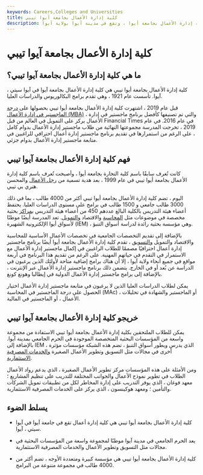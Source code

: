 ```yaml
---
keywords: Careers,Colleges and Universities
title: كلية إدارة الأعمال بجامعة آيوا تيبي
description: كلية إدارة الأعمال بجامعة أيوا تيبي هي كلية إدارة الأعمال بجامعة أيوا ، وتقع في مدينة آيوا بولاية آيوا.
---
```


# كلية إدارة الأعمال بجامعة آيوا تيبي
## ما هي كلية إدارة الأعمال بجامعة آيوا تيبي؟

كلية إدارة الأعمال بجامعة أيوا تيبي هي كلية إدارة الأعمال بجامعة آيوا في آيوا سيتي ، آيوا. تأسست عام 1921 ، وهي تقدم برامج البكالوريوس والدراسات العليا.

قبل عام 2019 ، اشتهرت كلية إدارة الأعمال بجامعة أيوا تيبي بحصولها على [درجة الماجستير في إدارة الأعمال (MBA)](/mba) ، والتي تم تصنيفها كأفضل برنامج ماجستير في إدارة الأعمال يركز على التمويل في العالم من قبل Financial Times في عام 2016. في عام 2019 ، تخرجت المدرسة مجموعتها النهائية من طلاب ماجستير إدارة الأعمال بدوام كامل ، على الرغم من استمرارها في تقديم برنامج ماجستير إدارة أعمال احترافي للراغبين في متابعة ماجستير إدارة الأعمال بدوام جزئي.

## فهم كلية إدارة الأعمال بجامعة آيوا تيبي

كانت تُعرف سابقًا باسم كلية التجارة بجامعة أيوا ، وأصبحت تُعرف باسم كلية إدارة الأعمال بجامعة أيوا تيبي في عام 1999 ، بعد هدية تسمية من [رجل الأعمال](/entrepreneur) والمحسن هنري بي تيبي.

اليوم ، تضم كلية إدارة الأعمال بجامعة أيوا تيبي أكثر من 4000 طالب ، بما في ذلك 3000 طالب جامعي و 1500 طالب في برامج على مستوى الدراسات العليا. يحتفظ أعضاء هيئة التدريس بالكلية البالغ عددهم 450 من أعضاء هيئة التدريس [بمراكز](/finance) بحثية مخصصة في موضوعات مثل [المحاسبة](/financialaccounting) والاقتصاد [والتمويل](/economics). تعد المدرسة أيضًا موطنًا لأسواق أيوا الإلكترونية الشهيرة (IEM) ، وهي مؤسسة بحثية رائدة لدراسة أسواق التنبؤ.

بالإضافة إلى تقديم التخصصات الجامعية في تخصصات الأعمال الأساسية للمحاسبة والاقتصاد والتمويل [والتسويق](/marketing) ، تقدم كلية إدارة الأعمال بجامعة أيوا أيضًا برنامج ماجستير إدارة أعمال احترافيًا مصممًا للطلاب الراغبين في إكمال ماجستير إدارة الأعمال مع الاستمرار في التقدم في حياتهم المهنية. على الرغم من تقديم هذا البرنامج في أربعة مواقع في جميع أنحاء ولاية آيوا ، إلا أن هناك برامج إضافية متاحة لأولئك الذين يرغبون في الدراسة عن بُعد أو في الخارج. يتضمن ذلك برنامج ماجستير إدارة الأعمال عبر الإنترنت ، بالإضافة إلى برامج ماجستير إدارة الأعمال الدولية في إيطاليا وهونغ كونغ.

يمكن لطلاب الدراسات العليا الذين لا يرغبون في متابعة ماجستير إدارة الأعمال اختيار الحصول على درجة الماجستير في المحاسبة (MAc) ، أو الماجستير والشهادة في تحليلات الأعمال ، أو الماجستير في المالية.

## خريجو كلية إدارة الأعمال بجامعة آيوا تيبي

يمكن للطلاب الملتحقين بكلية إدارة الأعمال بجامعة أيوا تيبي الاستفادة من مجموعة واسعة من المؤسسات البحثية المتخصصة الموجودة في الحرم الجامعي بمدينة آيوا. بالإضافة إلى IEM ، الذي يدرس ويطور أسواق التنبؤ ، تضم هذه الشبكة مؤسسات مؤثرة أخرى في مجالات مثل التسويق وتطوير الأعمال الصغيرة [والخدمات المصرفية الاستثمارية](/investment-banking).

ومن الأمثلة على هذه المؤسسات مركز تطوير الأعمال الصغيرة ، الذي يدعم رواد الأعمال الطلاب في تطوير نموذج الأعمال والجوانب المختلفة للتدريب على تنظيم المشاريع ؛ معهد فوغان ، الذي يوفر التدريب على إدارة المخاطر لكل من تطبيقات تمويل الشركات والتأمين ؛ ومعهد هوكينسون ، الذي يركز على الخدمات المصرفية الاستثمارية.

## يسلط الضوء

- كلية إدارة الأعمال بجامعة أيوا تيبي هي كلية إدارة أعمال تقع في جامعة آيوا في آيوا سيتي ، آيوا.

- يعد الحرم الجامعي في مدينة آيوا موطنًا لمجموعة واسعة من المؤسسات البحثية في مجالات مثل التسويق وتطوير الأعمال والخدمات المصرفية الاستثمارية.

- كلية إدارة الأعمال بجامعة أيوا تيبي هي مؤسسة كبيرة ومتعددة الأوجه ، تضم أكثر من 4000 طالب في مجموعة متنوعة من البرامج.

